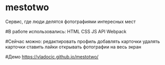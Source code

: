 # mestotwo
Сервис, где люди делятся фотографиями интересных мест

#В работе использовались:
HTML
CSS
JS
API
Webpack

#Сейчас можно:
редактировать профиль
добавлять карточки
удалять карточки
ставить лайки
открывать фотографии на весь экран

#Демо
https://vladocic.github.io/mestotwo/